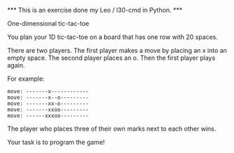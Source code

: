 *** This is an exercise done my Leo / l30-cmd in Python. ***


One-dimensional tic-tac-toe

You plan your 1D tic-tac-toe on a board that has one row with 20 spaces.

There are two players. The first player makes a move by placing an x into an empty space. The second player places an o. Then the first player plays again.

For example:

    move: -------x------------
    move: -------x--o---------
    move: -------xx-o---------
    move: -------xxoo---------
    move: ------xxxoo---------

The player who places three of their own marks next to each other wins.

Your task is to program the game!
